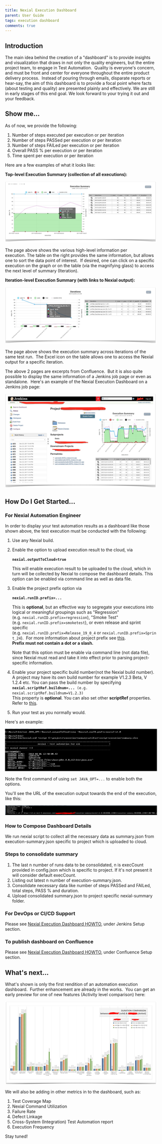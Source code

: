 ```yaml
---
title: Nexial Execution Dashboard
parent: User Guide
tags: execution dashboard
comments: true
---
```

**Introduction**
----------------

The main idea behind the creation of a "dashboard" is to provide insights and visualization that draws in not only the quality engineers, but the entire project team, to engage in Test Automation.  Quality is everyone's concern, and must be front and center for everyone throughout the entire product delivery process.  Instead of pouring through emails, disparate reports or hear-say, the aim of this dashboard is to provide a focal point where facts (about testing and quality) are presented plainly and effectively. We are still in early stages of this end goal. We look forward to your trying it out and your feedback.

**Show me...**
--------------

As of now, we provide the following:

1.  Number of steps executed per execution or per iteration
2.  Number of steps PASSed per execution or per iteration
3.  Number of steps FAILed per execution or per iteration
4.  Overall PASS % per execution or per iteration
5.  Time spent per execution or per iteration

Here are a few examples of what it looks like:

**Top-level Execution Summary (collection of all executions):**

![](image/ExecutionDashboard_01.png)

The page above shows the various high-level information per execution. The table on the right provides the same information, but allows one to sort the data point of interest.  If desired, one can click on a specific execution on the graph or on the table (via the magnifying glass) to access the next level of summary (Iteration).

**Iteration-level Execution Summary (with links to Nexial output):**

![](image/ExecutionDashboard_02.png)

The page above shows the execution summary across iterations of the same test run.  The Excel icon on the table allows one to access the Nexial output for a specific iteration.

The above 2 pages are excerpts from Confluence.  But it is also quite possible to display the same information of a Jenkins job page or even as standalone.  Here's an example of the Nexial Execution Dashboard on a Jenkins job page:

![](image/ExecutionDashboard_03.png)


**How Do I Get Started...**
---------------

### For Nexial Automation Engineer

In order to display your test automation results as a dashboard like those shown above, the test execution must be conducted with the following:

1.  Use any Nexial build.
2.  Enable the option to upload execution result to the cloud, via  
      
    **`nexial.outputToCloud=true`**  
      
    This will enable execution result to be uploaded to the cloud, which in turn will be collected by Nexial to compose the dashboard details. 
    This option can be enabled via command line as well as data file.
    
3.  Enable the project prefix option via  
      
    **`nexial.runID.prefix=...`**  
      
    This is **optional**, but an effective way to segregate your executions into logical or meaningful groupings such as "Regression" (e.g. `nexial.runID.prefix=regression`), "Smoke Test" (e.g. `nexial.runID.prefix=smoketest`), or even release and sprint specific (e.g. `nexial.runID.prefix=Release_19_0_4` or `nexial.runID.prefix=Sprint_24`).  For more information about project prefix see [this](../systemvars/index#nexial.runID.prefix).  
    **Prefix must not contain a dot or a slash.**  
      
    Note that this option must be enable via command line (not data file), since Nexial must read and take it into effect prior to parsing project-specific information.
4.  Enable your project specific build number(not the Nexial build number). A project may have its own build number for example V1.2.3 Beta, V 1.2.4 etc. You can pass the build number by specifying  
    **`nexial.scriptRef.buildnum=... `**`(e.g. nexial.scriptRef.buildnum=V1.2.3)`  
    This property is **optional**. You can also set other **scriptRef** properties. Refer to [this](../systemvars/index#nexial.scriptRef).  
      
5.  Run your test as you normally would.
      
Here's an example:

![](image/ExecutionDashboard_04.png)

Note the first command of using `set JAVA_OPT=...` to enable both the options.  

You'll see the URL of the execution output towards the end of the execution, like this:

![](image/ExecutionDashboard_05.png)

### How to Compose Dashboard Details
We run nexial script to collect all the necessary data as summary.json from execution-summary.json specific to project which is uploaded to cloud. 

### Steps to consolidate summary<br>
1. The last n number of runs data to be consolidated, n is execCount provided in config.json which is specific to project. If it's not present it will consider default execCount. 
2. Listing out latest n number of execution-summary.json.
3. Consolidate necessary data like number of steps PASSed and FAILed, total steps, PASS % and duration.
4. Upload consolidated summary.json to project specific nexial-summary folder.

### For DevOps or CI/CD Support

Please see [Nexial Execution Dashboard HOWTO](ExecutionDashboardHOWTO), under Jenkins Setup section.

### To publish dashboard on Confluence

Please see [Nexial Execution Dashboard HOWTO](ExecutionDashboardHOWTO), under Confluence Setup section.

**What's next...**
------------------

What's shown is only the first rendition of an automation execution dashboard.  Further enhancement are already in the works.  You can get an early preview for one of new features (Activity level comparison) here: 

![](image/ExecutionDashboard_06.png)

We will also be adding in other metrics in to the dashboard, such as:

1.  Test Coverage Map
2.  Nexial Command Utilization
3.  Failure Rate
4.  Defect Linkage
5.  Cross-System (Integration) Test Automation report
6.  Execution Frequency

Stay tuned!
